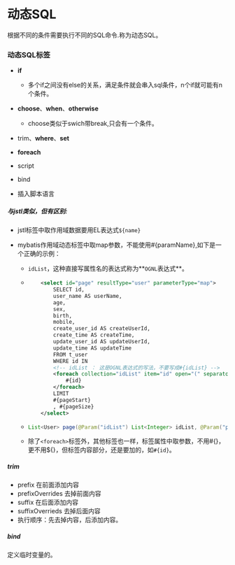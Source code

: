 # 动态SQL

根据不同的条件需要执行不同的SQL命令.称为动态SQL。

### 动态SQL标签

- **if**
  - 多个if之间没有else的关系，满足条件就会串入sql条件，n个if就可能有n个条件。

- **choose**、**when**、**otherwise**
  - choose类似于swich带break,只会有一个条件。

- trim、**where**、**set**
- **foreach**
- script
- bind
- 插入脚本语言



##### 与jstl类似，但有区别:

- jstl标签中取作用域数据要用EL表达式`${name}`

- mybatis作用域动态标签中取map参数，不能使用#{paramName},如下是一个正确的示例：

  - `idList`，这种直接写属性名的表达式称为**`OGNL`表达式**。
  
  - ```xml
        <select id="page" resultType="user" parameterType="map">
            SELECT id,
            user_name AS userName,
            age,
            sex,
            birth,
            mobile,
            create_user_id AS createUserId,
            create_time AS createTime,
            update_user_id AS updateUserId,
            update_time AS updateTime
            FROM t_user
            WHERE id IN
            <!-- idList ： 这是OGNL表达式的写法，不要写成#{idList} -->
            <foreach collection="idList" item="id" open="(" separator="," close=")">
                #{id}
            </foreach>
            LIMIT
            #{pageStart}
            , #{pageSize}
        </select>
    ```
  
  - ```java
    List<User> page(@Param("idList") List<Integer> idList, @Param("pageStart") int pageStart, @Param("pageSize") int pageSize);
    ```
  
  - 除了`<foreach>`标签外，其他标签也一样，标签属性中取参数，不用#{}，更不用${}，但标签内容部分，还是要加的，如`#{id}`。



##### trim

- prefix 在前面添加内容
- prefixOverrides 去掉前面内容
- suffix 在后面添加内容
- suffixOverrieds 去掉后面内容
- 执行顺序：先去掉内容，后添加内容。

##### bind

定义临时变量的。

